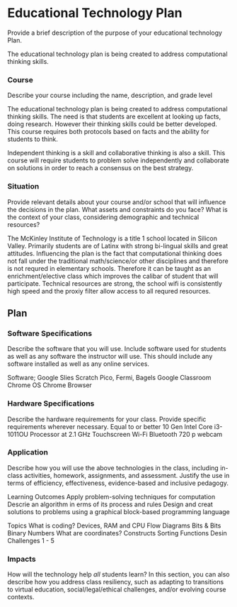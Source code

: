 # Educational Technology Plan

Provide a brief description of the purpose of your educational technology Plan.

The educational technology plan is being created to address computational thinking skills. 

### Course

Describe your course including the name, description, and grade level

The educational technology plan is being created to address computational thinking skills. The need is that students are excellent at looking up facts, doing research.  However their thinking skills could be better developed.  This course requires both protocols based on facts and the ability for students to think. 

Independent thinking is a skill and collaborative thinking is also a skill.  This course will require students to problem solve independently and collaborate on solutions in order to reach a consensus on the best strategy.  
 

### Situation

Provide relevant details about your course and/or school that will influence the
decisions in the plan. What assets and constraints do you face? What is the
context of your class, considering demographic and technical resources?

The McKinley Institute of Technology is a title 1 school located in Silicon Valley. Primarily students are of Latinx with strong bi-lingual skills and great attitudes. Influencing the plan is the fact that computational thinking does not fall under the traditional math/science/or other disciplines and therefore is not requred in elementary schools. Therefore it can be taught as an enrichment/elective class which improves the calibar of student that will participate.  Technical resources are strong, the school wifi is consistently high speed and the proxiy filter allow access to all requred resources.  


## Plan

### Software Specifications

Describe the software that you will use. Include software used for students as
well as any software the instructor will use. This should include any software
installed as well as any online services.

Software;
Google Slies
Scratch
Pico, Fermi, Bagels
Google Classroom
Chrome OS
Chrome Browser

### Hardware Specifications

Describe the hardware requirements for your class. Provide specific requirements
wherever necessary.
Equal to or better
10 Gen Intel Core i3-1011OU Processor at 2.1 GHz
Touchscreen
Wi-Fi
Bluetooth
720 p webcam


### Application

Describe how you will use the above technologies in the class, including
in-class activities, homework, assignments, and assessment. Justify the use
in terms of efficiency, effectiveness, evidence-based and inclusive pedagogy.

Learning Outcomes
Apply problem-solving techniques for computation
Descrie an algorithm in erms of its process and rules
Design and creat solutions to problems using a graphical block-based programming language

Topics
What is coding?
Devices, RAM and CPU
Flow Diagrams
Bits & Bits
Binary Numbers
What are coordinates?
Constructs
Sorting
Functions
Desin Challenges 1 - 5

### Impacts

How will the technology help *all* students learn? In this section, you can also
describe how you address class resiliency, such as adapting to
transitions to virtual education, social/legal/ethical challenges,  and/or
evolving course contexts.
